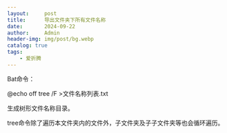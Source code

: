 ```yaml
---
layout:     post
title:      导出文件夹下所有文件名称
date:       2024-09-22
author:     Admin
header-img: img/post/bg.webp
catalog: true
tags:
    - 爱折腾
---
```

Bat命令：

@echo off
tree /F >文件名称列表.txt

生成树形文件名称目录。

tree命令除了遍历本文件夹内的文件外，子文件夹及子子文件夹等也会循环遍历。